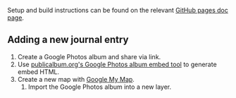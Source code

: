 Setup and build instructions can be found on the relevant [GitHub pages doc
page](https://docs.github.com/en/pages/setting-up-a-github-pages-site-with-jekyll/testing-your-github-pages-site-locally-with-jekyll).


## Adding a new journal entry

1. Create a Google Photos album and share via link.
2. Use [publicalbum.org's Google Photos album embed tool] to generate embed HTML.
3. Create a new map with [Google My Map].
    1. Import the Google Photos album into a new layer.

[publicalbum.org's Google Photos album embed tool]: https://www.publicalbum.org/blog/embedding-google-photos-albums
[Google My Map]: https://www.google.com/maps/d/
